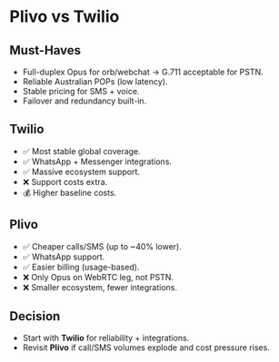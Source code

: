 # Plivo vs Twilio

## Must-Haves
- Full-duplex Opus for orb/webchat → G.711 acceptable for PSTN.
- Reliable Australian POPs (low latency).
- Stable pricing for SMS + voice.
- Failover and redundancy built-in.

## Twilio
- ✅ Most stable global coverage.
- ✅ WhatsApp + Messenger integrations.
- ✅ Massive ecosystem support.
- ❌ Support costs extra.
- 💰 Higher baseline costs.

## Plivo
- ✅ Cheaper calls/SMS (up to ~40% lower).
- ✅ WhatsApp support.
- ✅ Easier billing (usage-based).
- ❌ Only Opus on WebRTC leg, not PSTN.
- ❌ Smaller ecosystem, fewer integrations.

## Decision
- Start with **Twilio** for reliability + integrations.
- Revisit **Plivo** if call/SMS volumes explode and cost pressure rises.

